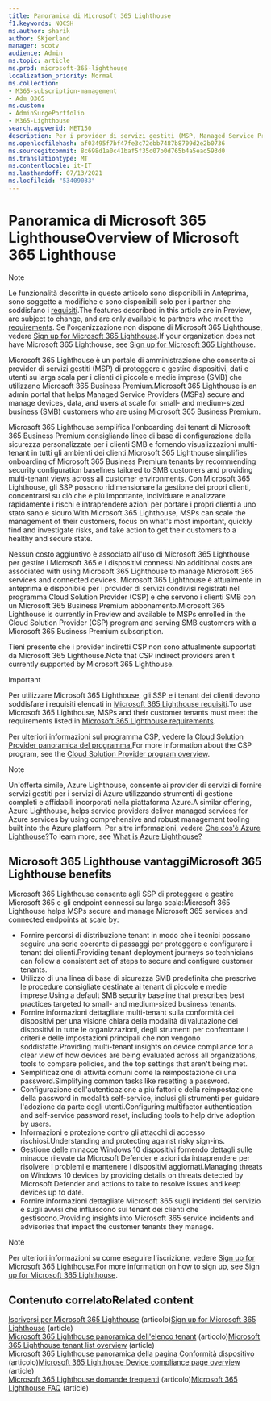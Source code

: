 ```yaml
---
title: Panoramica di Microsoft 365 Lighthouse
f1.keywords: NOCSH
ms.author: sharik
author: SKjerland
manager: scotv
audience: Admin
ms.topic: article
ms.prod: microsoft-365-lighthouse
localization_priority: Normal
ms.collection:
- M365-subscription-management
- Adm_O365
ms.custom:
- AdminSurgePortfolio
- M365-Lighthouse
search.appverid: MET150
description: Per i provider di servizi gestiti (MSP, Managed Service Provider), scopri come Microsoft 365 Lighthouse proteggere e gestire i tenant dei clienti in un'unica posizione.
ms.openlocfilehash: af03495f7bf47fe3c72ebb7487b8709d2e2b0736
ms.sourcegitcommit: 8c698d1a0c41baf5f35d07b0d765b4a5ead593d0
ms.translationtype: MT
ms.contentlocale: it-IT
ms.lasthandoff: 07/13/2021
ms.locfileid: "53409033"
---
```

# <a name="overview-of-microsoft-365-lighthouse"></a><span data-ttu-id="fc4c5-103">Panoramica di Microsoft 365 Lighthouse</span><span class="sxs-lookup"><span data-stu-id="fc4c5-103">Overview of Microsoft 365 Lighthouse</span></span>

> [!NOTE]
> <span data-ttu-id="fc4c5-104">Le funzionalità descritte in questo articolo sono disponibili in Anteprima, sono soggette a modifiche e sono disponibili solo per i partner che soddisfano i [requisiti](m365-lighthouse-requirements.md).</span><span class="sxs-lookup"><span data-stu-id="fc4c5-104">The features described in this article are in Preview, are subject to change, and are only available to partners who meet the [requirements](m365-lighthouse-requirements.md).</span></span> <span data-ttu-id="fc4c5-105">Se l'organizzazione non dispone di Microsoft 365 Lighthouse, vedere [Sign up for Microsoft 365 Lighthouse](m365-lighthouse-sign-up.md).</span><span class="sxs-lookup"><span data-stu-id="fc4c5-105">If your organization does not have Microsoft 365 Lighthouse, see [Sign up for Microsoft 365 Lighthouse](m365-lighthouse-sign-up.md).</span></span>

<span data-ttu-id="fc4c5-106">Microsoft 365 Lighthouse è un portale di amministrazione che consente ai provider di servizi gestiti (MSP) di proteggere e gestire dispositivi, dati e utenti su larga scala per i clienti di piccole e medie imprese (SMB) che utilizzano Microsoft 365 Business Premium.</span><span class="sxs-lookup"><span data-stu-id="fc4c5-106">Microsoft 365 Lighthouse is an admin portal that helps Managed Service Providers (MSPs) secure and manage devices, data, and users at scale for small- and medium-sized business (SMB) customers who are using Microsoft 365 Business Premium.</span></span> 

<span data-ttu-id="fc4c5-107">Microsoft 365 Lighthouse semplifica l'onboarding dei tenant di Microsoft 365 Business Premium consigliando linee di base di configurazione della sicurezza personalizzate per i clienti SMB e fornendo visualizzazioni multi-tenant in tutti gli ambienti dei clienti.</span><span class="sxs-lookup"><span data-stu-id="fc4c5-107">Microsoft 365 Lighthouse simplifies onboarding of Microsoft 365 Business Premium tenants by recommending security configuration baselines tailored to SMB customers and providing multi-tenant views across all customer environments.</span></span> <span data-ttu-id="fc4c5-108">Con Microsoft 365 Lighthouse, gli SSP possono ridimensionare la gestione dei propri clienti, concentrarsi su ciò che è più importante, individuare e analizzare rapidamente i rischi e intraprendere azioni per portare i propri clienti a uno stato sano e sicuro.</span><span class="sxs-lookup"><span data-stu-id="fc4c5-108">With Microsoft 365 Lighthouse, MSPs can scale the management of their customers, focus on what's most important, quickly find and investigate risks, and take action to get their customers to a healthy and secure state.</span></span>

<span data-ttu-id="fc4c5-109">Nessun costo aggiuntivo è associato all'uso di Microsoft 365 Lighthouse per gestire i Microsoft 365 e i dispositivi connessi.</span><span class="sxs-lookup"><span data-stu-id="fc4c5-109">No additional costs are associated with using Microsoft 365 Lighthouse to manage Microsoft 365 services and connected devices.</span></span> <span data-ttu-id="fc4c5-110">Microsoft 365 Lighthouse è attualmente in anteprima e disponibile per i provider di servizi condivisi registrati nel programma Cloud Solution Provider (CSP) e che servono i clienti SMB con un Microsoft 365 Business Premium abbonamento.</span><span class="sxs-lookup"><span data-stu-id="fc4c5-110">Microsoft 365 Lighthouse is currently in Preview and available to MSPs enrolled in the Cloud Solution Provider (CSP) program and serving SMB customers with a Microsoft 365 Business Premium subscription.</span></span>

<span data-ttu-id="fc4c5-111">Tieni presente che i provider indiretti CSP non sono attualmente supportati da Microsoft 365 Lighthouse.</span><span class="sxs-lookup"><span data-stu-id="fc4c5-111">Note that CSP indirect providers aren't currently supported by Microsoft 365 Lighthouse.</span></span> 

> [!IMPORTANT] 
> <span data-ttu-id="fc4c5-112">Per utilizzare Microsoft 365 Lighthouse, gli SSP e i tenant dei clienti devono soddisfare i requisiti elencati in [Microsoft 365 Lighthouse requisiti](m365-lighthouse-requirements.md).</span><span class="sxs-lookup"><span data-stu-id="fc4c5-112">To use Microsoft 365 Lighthouse, MSPs and their customer tenants must meet the requirements listed in [Microsoft 365 Lighthouse requirements](m365-lighthouse-requirements.md).</span></span>     

<span data-ttu-id="fc4c5-113">Per ulteriori informazioni sul programma CSP, vedere la [Cloud Solution Provider panoramica del programma.](/partner-center/csp-overview)</span><span class="sxs-lookup"><span data-stu-id="fc4c5-113">For more information about the CSP program, see the [Cloud Solution Provider program overview](/partner-center/csp-overview).</span></span>

> [!NOTE]  
> <span data-ttu-id="fc4c5-114">Un'offerta simile, Azure Lighthouse, consente ai provider di servizi di fornire servizi gestiti per i servizi di Azure utilizzando strumenti di gestione completi e affidabili incorporati nella piattaforma Azure.</span><span class="sxs-lookup"><span data-stu-id="fc4c5-114">A similar offering, Azure Lighthouse, helps service providers deliver managed services for Azure services by using comprehensive and robust management tooling built into the Azure platform.</span></span> <span data-ttu-id="fc4c5-115">Per altre informazioni, vedere [Che cos'è Azure Lighthouse?](/azure/lighthouse/overview)</span><span class="sxs-lookup"><span data-stu-id="fc4c5-115">To learn more, see [What is Azure Lighthouse?](/azure/lighthouse/overview)</span></span>   

## <a name="microsoft-365-lighthouse-benefits"></a><span data-ttu-id="fc4c5-116">Microsoft 365 Lighthouse vantaggi</span><span class="sxs-lookup"><span data-stu-id="fc4c5-116">Microsoft 365 Lighthouse benefits</span></span>

<span data-ttu-id="fc4c5-117">Microsoft 365 Lighthouse consente agli SSP di proteggere e gestire Microsoft 365 e gli endpoint connessi su larga scala:</span><span class="sxs-lookup"><span data-stu-id="fc4c5-117">Microsoft 365 Lighthouse helps MSPs secure and manage Microsoft 365 services and connected endpoints at scale by:</span></span>

- <span data-ttu-id="fc4c5-118">Fornire percorsi di distribuzione tenant in modo che i tecnici possano seguire una serie coerente di passaggi per proteggere e configurare i tenant dei clienti.</span><span class="sxs-lookup"><span data-stu-id="fc4c5-118">Providing tenant deployment journeys so technicians can follow a consistent set of steps to secure and configure customer tenants.</span></span> 
- <span data-ttu-id="fc4c5-119">Utilizzo di una linea di base di sicurezza SMB predefinita che prescrive le procedure consigliate destinate ai tenant di piccole e medie imprese.</span><span class="sxs-lookup"><span data-stu-id="fc4c5-119">Using a default SMB security baseline that prescribes best practices targeted to small- and medium-sized business tenants.</span></span> 
- <span data-ttu-id="fc4c5-120">Fornire informazioni dettagliate multi-tenant sulla conformità dei dispositivi per una visione chiara della modalità di valutazione dei dispositivi in tutte le organizzazioni, degli strumenti per confrontare i criteri e delle impostazioni principali che non vengono soddisfatte.</span><span class="sxs-lookup"><span data-stu-id="fc4c5-120">Providing multi-tenant insights on device compliance for a clear view of how devices are being evaluated across all organizations, tools to compare policies, and the top settings that aren't being met.</span></span> 
- <span data-ttu-id="fc4c5-121">Semplificazione di attività comuni come la reimpostazione di una password.</span><span class="sxs-lookup"><span data-stu-id="fc4c5-121">Simplifying common tasks like resetting a password.</span></span>
- <span data-ttu-id="fc4c5-122">Configurazione dell'autenticazione a più fattori e della reimpostazione della password in modalità self-service, inclusi gli strumenti per guidare l'adozione da parte degli utenti.</span><span class="sxs-lookup"><span data-stu-id="fc4c5-122">Configuring multifactor authentication and self-service password reset, including tools to help drive adoption by users.</span></span> 
- <span data-ttu-id="fc4c5-123">Informazioni e protezione contro gli attacchi di accesso rischiosi.</span><span class="sxs-lookup"><span data-stu-id="fc4c5-123">Understanding and protecting against risky sign-ins.</span></span>
- <span data-ttu-id="fc4c5-124">Gestione delle minacce Windows 10 dispositivi fornendo dettagli sulle minacce rilevate da Microsoft Defender e azioni da intraprendere per risolvere i problemi e mantenere i dispositivi aggiornati.</span><span class="sxs-lookup"><span data-stu-id="fc4c5-124">Managing threats on Windows 10 devices by providing details on threats detected by Microsoft Defender and actions to take to resolve issues and keep devices up to date.</span></span>
- <span data-ttu-id="fc4c5-125">Fornire informazioni dettagliate Microsoft 365 sugli incidenti del servizio e sugli avvisi che influiscono sui tenant dei clienti che gestiscono.</span><span class="sxs-lookup"><span data-stu-id="fc4c5-125">Providing insights into Microsoft 365 service incidents and advisories that impact the customer tenants they manage.</span></span>

> [!NOTE] 
> <span data-ttu-id="fc4c5-126">Per ulteriori informazioni su come eseguire l'iscrizione, vedere [Sign up for Microsoft 365 Lighthouse](m365-lighthouse-sign-up.md).</span><span class="sxs-lookup"><span data-stu-id="fc4c5-126">For more information on how to sign up, see [Sign up for Microsoft 365 Lighthouse](m365-lighthouse-sign-up.md).</span></span>

## <a name="related-content"></a><span data-ttu-id="fc4c5-127">Contenuto correlato</span><span class="sxs-lookup"><span data-stu-id="fc4c5-127">Related content</span></span>

<span data-ttu-id="fc4c5-128">[Iscriversi per Microsoft 365 Lighthouse](m365-lighthouse-sign-up.md) (articolo)</span><span class="sxs-lookup"><span data-stu-id="fc4c5-128">[Sign up for Microsoft 365 Lighthouse](m365-lighthouse-sign-up.md) (article)</span></span>\
<span data-ttu-id="fc4c5-129">[Microsoft 365 Lighthouse panoramica dell'elenco tenant](m365-lighthouse-tenant-list-overview.md) (articolo)</span><span class="sxs-lookup"><span data-stu-id="fc4c5-129">[Microsoft 365 Lighthouse tenant list overview](m365-lighthouse-tenant-list-overview.md) (article)</span></span>\
<span data-ttu-id="fc4c5-130">[Microsoft 365 Lighthouse panoramica della pagina Conformità dispositivo](m365-lighthouse-device-compliance-page-overview.md) (articolo)</span><span class="sxs-lookup"><span data-stu-id="fc4c5-130">[Microsoft 365 Lighthouse Device compliance page overview](m365-lighthouse-device-compliance-page-overview.md) (article)</span></span>\
<span data-ttu-id="fc4c5-131">[Microsoft 365 Lighthouse domande frequenti](m365-lighthouse-faq.yml) (articolo)</span><span class="sxs-lookup"><span data-stu-id="fc4c5-131">[Microsoft 365 Lighthouse FAQ](m365-lighthouse-faq.yml) (article)</span></span>